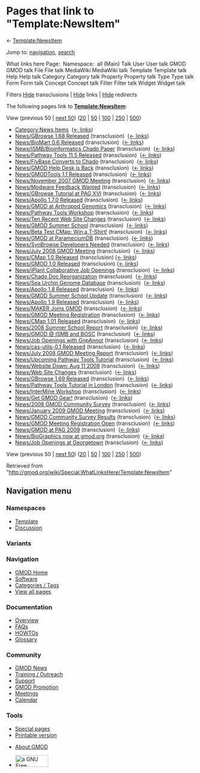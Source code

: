 <div id="mw-page-base" class="noprint">

</div>

<div id="mw-head-base" class="noprint">

</div>

<div id="content" class="mw-body" role="main">

<span id="top"></span>

<div id="mw-js-message" style="display:none;">

</div>



# <span dir="auto">Pages that link to "Template:NewsItem"</span>

<div id="bodyContent">

<div id="contentSub">

← [Template:NewsItem](/wiki/Template:NewsItem "Template:NewsItem")

</div>

<div id="jump-to-nav" class="mw-jump">

Jump to: [navigation](#mw-navigation), [search](#p-search)

</div>

<div id="mw-content-text">

What links here Page:  Namespace:  all (Main) Talk User User talk GMOD
GMOD talk File File talk MediaWiki MediaWiki talk Template Template talk
Help Help talk Category Category talk Property Property talk Type Type
talk Form Form talk Concept Concept talk Filter Filter talk Widget
Widget talk

Filters
[Hide](/mediawiki/index.php?title=Special:WhatLinksHere/Template:NewsItem&hidetrans=1 "Special:WhatLinksHere/Template:NewsItem")
transclusions \|
[Hide](/mediawiki/index.php?title=Special:WhatLinksHere/Template:NewsItem&hidelinks=1 "Special:WhatLinksHere/Template:NewsItem")
links \|
[Hide](/mediawiki/index.php?title=Special:WhatLinksHere/Template:NewsItem&hideredirs=1 "Special:WhatLinksHere/Template:NewsItem")
redirects

The following pages link to
**[Template:NewsItem](/wiki/Template:NewsItem "Template:NewsItem")**:

View (previous 50 \| [next
50](/mediawiki/index.php?title=Special:WhatLinksHere/Template:NewsItem&from=2504&back=0 "Special:WhatLinksHere/Template:NewsItem"))
([20](/mediawiki/index.php?title=Special:WhatLinksHere/Template:NewsItem&limit=20 "Special:WhatLinksHere/Template:NewsItem")
\|
[50](/mediawiki/index.php?title=Special:WhatLinksHere/Template:NewsItem&limit=50 "Special:WhatLinksHere/Template:NewsItem")
\|
[100](/mediawiki/index.php?title=Special:WhatLinksHere/Template:NewsItem&limit=100 "Special:WhatLinksHere/Template:NewsItem")
\|
[250](/mediawiki/index.php?title=Special:WhatLinksHere/Template:NewsItem&limit=250 "Special:WhatLinksHere/Template:NewsItem")
\|
[500](/mediawiki/index.php?title=Special:WhatLinksHere/Template:NewsItem&limit=500 "Special:WhatLinksHere/Template:NewsItem"))

- [Category:News Items](/wiki/Category:News_Items "Category:News Items")
  ‎ <span class="mw-whatlinkshere-tools">([←
  links](/mediawiki/index.php?title=Special:WhatLinksHere&target=Category%3ANews+Items "Special:WhatLinksHere"))</span>
- [News/GBrowse 1.68
  Released](/wiki/News/GBrowse_1.68_Released "News/GBrowse 1.68 Released")
  (transclusion) ‎ <span class="mw-whatlinkshere-tools">([←
  links](/mediawiki/index.php?title=Special:WhatLinksHere&target=News%2FGBrowse+1.68+Released "Special:WhatLinksHere"))</span>
- [News/BioMart 0.6
  Released](/wiki/News/BioMart_0.6_Released "News/BioMart 0.6 Released")
  (transclusion) ‎ <span class="mw-whatlinkshere-tools">([←
  links](/mediawiki/index.php?title=Special:WhatLinksHere&target=News%2FBioMart+0.6+Released "Special:WhatLinksHere"))</span>
- [News/ISMB/Bioinformatics Chado
  Paper](/wiki/News/ISMB/Bioinformatics_Chado_Paper "News/ISMB/Bioinformatics Chado Paper")
  (transclusion) ‎ <span class="mw-whatlinkshere-tools">([←
  links](/mediawiki/index.php?title=Special:WhatLinksHere&target=News%2FISMB%2FBioinformatics+Chado+Paper "Special:WhatLinksHere"))</span>
- [News/Pathway Tools 11.5
  Released](/wiki/News/Pathway_Tools_11.5_Released "News/Pathway Tools 11.5 Released")
  (transclusion) ‎ <span class="mw-whatlinkshere-tools">([←
  links](/mediawiki/index.php?title=Special:WhatLinksHere&target=News%2FPathway+Tools+11.5+Released "Special:WhatLinksHere"))</span>
- [News/FlyBase Converts to
  Chado](/wiki/News/FlyBase_Converts_to_Chado "News/FlyBase Converts to Chado")
  (transclusion) ‎ <span class="mw-whatlinkshere-tools">([←
  links](/mediawiki/index.php?title=Special:WhatLinksHere&target=News%2FFlyBase+Converts+to+Chado "Special:WhatLinksHere"))</span>
- [News/GMOD Help Desk is
  Back](/wiki/News/GMOD_Help_Desk_is_Back "News/GMOD Help Desk is Back")
  (transclusion) ‎ <span class="mw-whatlinkshere-tools">([←
  links](/mediawiki/index.php?title=Special:WhatLinksHere&target=News%2FGMOD+Help+Desk+is+Back "Special:WhatLinksHere"))</span>
- [News/GMODTools 1.1
  Released](/wiki/News/GMODTools_1.1_Released "News/GMODTools 1.1 Released")
  (transclusion) ‎ <span class="mw-whatlinkshere-tools">([←
  links](/mediawiki/index.php?title=Special:WhatLinksHere&target=News%2FGMODTools+1.1+Released "Special:WhatLinksHere"))</span>
- [News/November 2007 GMOD
  Meeting](/wiki/News/November_2007_GMOD_Meeting "News/November 2007 GMOD Meeting")
  (transclusion) ‎ <span class="mw-whatlinkshere-tools">([←
  links](/mediawiki/index.php?title=Special:WhatLinksHere&target=News%2FNovember+2007+GMOD+Meeting "Special:WhatLinksHere"))</span>
- [News/Modware Feedback
  Wanted](/wiki/News/Modware_Feedback_Wanted "News/Modware Feedback Wanted")
  (transclusion) ‎ <span class="mw-whatlinkshere-tools">([←
  links](/mediawiki/index.php?title=Special:WhatLinksHere&target=News%2FModware+Feedback+Wanted "Special:WhatLinksHere"))</span>
- [News/GBrowse Tutorial at PAG
  XVI](/wiki/News/GBrowse_Tutorial_at_PAG_XVI "News/GBrowse Tutorial at PAG XVI")
  (transclusion) ‎ <span class="mw-whatlinkshere-tools">([←
  links](/mediawiki/index.php?title=Special:WhatLinksHere&target=News%2FGBrowse+Tutorial+at+PAG+XVI "Special:WhatLinksHere"))</span>
- [News/Apollo 1.7.0
  Released](/wiki/News/Apollo_1.7.0_Released "News/Apollo 1.7.0 Released")
  (transclusion) ‎ <span class="mw-whatlinkshere-tools">([←
  links](/mediawiki/index.php?title=Special:WhatLinksHere&target=News%2FApollo+1.7.0+Released "Special:WhatLinksHere"))</span>
- [News/GMOD at Arthropod
  Genomics](/wiki/News/GMOD_at_Arthropod_Genomics "News/GMOD at Arthropod Genomics")
  (transclusion) ‎ <span class="mw-whatlinkshere-tools">([←
  links](/mediawiki/index.php?title=Special:WhatLinksHere&target=News%2FGMOD+at+Arthropod+Genomics "Special:WhatLinksHere"))</span>
- [News/Pathway Tools
  Workshop](/wiki/News/Pathway_Tools_Workshop "News/Pathway Tools Workshop")
  (transclusion) ‎ <span class="mw-whatlinkshere-tools">([←
  links](/mediawiki/index.php?title=Special:WhatLinksHere&target=News%2FPathway+Tools+Workshop "Special:WhatLinksHere"))</span>
- [News/Ten Recent Web Site
  Changes](/wiki/News/Ten_Recent_Web_Site_Changes "News/Ten Recent Web Site Changes")
  (transclusion) ‎ <span class="mw-whatlinkshere-tools">([←
  links](/mediawiki/index.php?title=Special:WhatLinksHere&target=News%2FTen+Recent+Web+Site+Changes "Special:WhatLinksHere"))</span>
- [News/GMOD Summer
  School](/wiki/News/GMOD_Summer_School "News/GMOD Summer School")
  (transclusion) ‎ <span class="mw-whatlinkshere-tools">([←
  links](/mediawiki/index.php?title=Special:WhatLinksHere&target=News%2FGMOD+Summer+School "Special:WhatLinksHere"))</span>
- [News/Beta Test CMap: Win a
  T-Shirt!](/wiki/News/Beta_Test_CMap:_Win_a_T-Shirt! "News/Beta Test CMap: Win a T-Shirt!")
  (transclusion) ‎ <span class="mw-whatlinkshere-tools">([←
  links](/mediawiki/index.php?title=Special:WhatLinksHere&target=News%2FBeta+Test+CMap%3A+Win+a+T-Shirt%21 "Special:WhatLinksHere"))</span>
- [News/GMOD at
  ParameciumDB](/wiki/News/GMOD_at_ParameciumDB "News/GMOD at ParameciumDB")
  (transclusion) ‎ <span class="mw-whatlinkshere-tools">([←
  links](/mediawiki/index.php?title=Special:WhatLinksHere&target=News%2FGMOD+at+ParameciumDB "Special:WhatLinksHere"))</span>
- [News/SynBrowse Developers
  Needed](/wiki/News/SynBrowse_Developers_Needed "News/SynBrowse Developers Needed")
  (transclusion) ‎ <span class="mw-whatlinkshere-tools">([←
  links](/mediawiki/index.php?title=Special:WhatLinksHere&target=News%2FSynBrowse+Developers+Needed "Special:WhatLinksHere"))</span>
- [News/July 2008 GMOD
  Meeting](/wiki/News/July_2008_GMOD_Meeting "News/July 2008 GMOD Meeting")
  (transclusion) ‎ <span class="mw-whatlinkshere-tools">([←
  links](/mediawiki/index.php?title=Special:WhatLinksHere&target=News%2FJuly+2008+GMOD+Meeting "Special:WhatLinksHere"))</span>
- [News/CMap 1.0
  Released](/wiki/News/CMap_1.0_Released "News/CMap 1.0 Released")
  (transclusion) ‎ <span class="mw-whatlinkshere-tools">([←
  links](/mediawiki/index.php?title=Special:WhatLinksHere&target=News%2FCMap+1.0+Released "Special:WhatLinksHere"))</span>
- [News/GMOD 1.0
  Released](/wiki/News/GMOD_1.0_Released "News/GMOD 1.0 Released")
  (transclusion) ‎ <span class="mw-whatlinkshere-tools">([←
  links](/mediawiki/index.php?title=Special:WhatLinksHere&target=News%2FGMOD+1.0+Released "Special:WhatLinksHere"))</span>
- [News/iPlant Collaborative Job
  Openings](/wiki/News/iPlant_Collaborative_Job_Openings "News/iPlant Collaborative Job Openings")
  (transclusion) ‎ <span class="mw-whatlinkshere-tools">([←
  links](/mediawiki/index.php?title=Special:WhatLinksHere&target=News%2FiPlant+Collaborative+Job+Openings "Special:WhatLinksHere"))</span>
- [News/Chado Doc
  Reorganization](/wiki/News/Chado_Doc_Reorganization "News/Chado Doc Reorganization")
  (transclusion) ‎ <span class="mw-whatlinkshere-tools">([←
  links](/mediawiki/index.php?title=Special:WhatLinksHere&target=News%2FChado+Doc+Reorganization "Special:WhatLinksHere"))</span>
- [News/Sea Urchin Genome
  Database](/wiki/News/Sea_Urchin_Genome_Database "News/Sea Urchin Genome Database")
  (transclusion) ‎ <span class="mw-whatlinkshere-tools">([←
  links](/mediawiki/index.php?title=Special:WhatLinksHere&target=News%2FSea+Urchin+Genome+Database "Special:WhatLinksHere"))</span>
- [News/Apollo 1.8
  Released](/wiki/News/Apollo_1.8_Released "News/Apollo 1.8 Released")
  (transclusion) ‎ <span class="mw-whatlinkshere-tools">([←
  links](/mediawiki/index.php?title=Special:WhatLinksHere&target=News%2FApollo+1.8+Released "Special:WhatLinksHere"))</span>
- [News/GMOD Summer School
  Update](/wiki/News/GMOD_Summer_School_Update "News/GMOD Summer School Update")
  (transclusion) ‎ <span class="mw-whatlinkshere-tools">([←
  links](/mediawiki/index.php?title=Special:WhatLinksHere&target=News%2FGMOD+Summer+School+Update "Special:WhatLinksHere"))</span>
- [News/Apollo 1.9
  Released](/wiki/News/Apollo_1.9_Released "News/Apollo 1.9 Released")
  (transclusion) ‎ <span class="mw-whatlinkshere-tools">([←
  links](/mediawiki/index.php?title=Special:WhatLinksHere&target=News%2FApollo+1.9+Released "Special:WhatLinksHere"))</span>
- [News/MAKER Joins
  GMOD](/wiki/News/MAKER_Joins_GMOD "News/MAKER Joins GMOD")
  (transclusion) ‎ <span class="mw-whatlinkshere-tools">([←
  links](/mediawiki/index.php?title=Special:WhatLinksHere&target=News%2FMAKER+Joins+GMOD "Special:WhatLinksHere"))</span>
- [News/GMOD Meeting
  Registration](/wiki/News/GMOD_Meeting_Registration "News/GMOD Meeting Registration")
  (transclusion) ‎ <span class="mw-whatlinkshere-tools">([←
  links](/mediawiki/index.php?title=Special:WhatLinksHere&target=News%2FGMOD+Meeting+Registration "Special:WhatLinksHere"))</span>
- [News/CMap 1.01
  Released](/wiki/News/CMap_1.01_Released "News/CMap 1.01 Released")
  (transclusion) ‎ <span class="mw-whatlinkshere-tools">([←
  links](/mediawiki/index.php?title=Special:WhatLinksHere&target=News%2FCMap+1.01+Released "Special:WhatLinksHere"))</span>
- [News/2008 Summer School
  Report](/wiki/News/2008_Summer_School_Report "News/2008 Summer School Report")
  (transclusion) ‎ <span class="mw-whatlinkshere-tools">([←
  links](/mediawiki/index.php?title=Special:WhatLinksHere&target=News%2F2008+Summer+School+Report "Special:WhatLinksHere"))</span>
- [News/GMOD @ ISMB and
  BOSC](/wiki/News/GMOD_@_ISMB_and_BOSC "News/GMOD @ ISMB and BOSC")
  (transclusion) ‎ <span class="mw-whatlinkshere-tools">([←
  links](/mediawiki/index.php?title=Special:WhatLinksHere&target=News%2FGMOD+%40+ISMB+and+BOSC "Special:WhatLinksHere"))</span>
- [News/Job Openings with
  GnpAnnot](/wiki/News/Job_Openings_with_GnpAnnot "News/Job Openings with GnpAnnot")
  (transclusion) ‎ <span class="mw-whatlinkshere-tools">([←
  links](/mediawiki/index.php?title=Special:WhatLinksHere&target=News%2FJob+Openings+with+GnpAnnot "Special:WhatLinksHere"))</span>
- [News/cas-utils-0.1
  Released](/wiki/News/cas-utils-0.1_Released "News/cas-utils-0.1 Released")
  (transclusion) ‎ <span class="mw-whatlinkshere-tools">([←
  links](/mediawiki/index.php?title=Special:WhatLinksHere&target=News%2Fcas-utils-0.1+Released "Special:WhatLinksHere"))</span>
- [News/July 2008 GMOD Meeting
  Report](/wiki/News/July_2008_GMOD_Meeting_Report "News/July 2008 GMOD Meeting Report")
  (transclusion) ‎ <span class="mw-whatlinkshere-tools">([←
  links](/mediawiki/index.php?title=Special:WhatLinksHere&target=News%2FJuly+2008+GMOD+Meeting+Report "Special:WhatLinksHere"))</span>
- [News/Upcoming Pathway Tools
  Tutorial](/wiki/News/Upcoming_Pathway_Tools_Tutorial "News/Upcoming Pathway Tools Tutorial")
  (transclusion) ‎ <span class="mw-whatlinkshere-tools">([←
  links](/mediawiki/index.php?title=Special:WhatLinksHere&target=News%2FUpcoming+Pathway+Tools+Tutorial "Special:WhatLinksHere"))</span>
- [News/Website Down: Aug 11
  2008](/wiki/News/Website_Down:_Aug_11_2008 "News/Website Down: Aug 11 2008")
  (transclusion) ‎ <span class="mw-whatlinkshere-tools">([←
  links](/mediawiki/index.php?title=Special:WhatLinksHere&target=News%2FWebsite+Down%3A+Aug+11+2008 "Special:WhatLinksHere"))</span>
- [News/Web Site
  Changes](/wiki/News/Web_Site_Changes "News/Web Site Changes")
  (transclusion) ‎ <span class="mw-whatlinkshere-tools">([←
  links](/mediawiki/index.php?title=Special:WhatLinksHere&target=News%2FWeb+Site+Changes "Special:WhatLinksHere"))</span>
- [News/GBrowse 1.69
  Released](/wiki/News/GBrowse_1.69_Released "News/GBrowse 1.69 Released")
  (transclusion) ‎ <span class="mw-whatlinkshere-tools">([←
  links](/mediawiki/index.php?title=Special:WhatLinksHere&target=News%2FGBrowse+1.69+Released "Special:WhatLinksHere"))</span>
- [News/Pathway Tools Tutorial in
  London](/wiki/News/Pathway_Tools_Tutorial_in_London "News/Pathway Tools Tutorial in London")
  (transclusion) ‎ <span class="mw-whatlinkshere-tools">([←
  links](/mediawiki/index.php?title=Special:WhatLinksHere&target=News%2FPathway+Tools+Tutorial+in+London "Special:WhatLinksHere"))</span>
- [News/InterMine
  Workshop](/wiki/News/InterMine_Workshop "News/InterMine Workshop")
  (transclusion) ‎ <span class="mw-whatlinkshere-tools">([←
  links](/mediawiki/index.php?title=Special:WhatLinksHere&target=News%2FInterMine+Workshop "Special:WhatLinksHere"))</span>
- [News/Get GMOD Gear!](/wiki/News/Get_GMOD_Gear! "News/Get GMOD Gear!")
  (transclusion) ‎ <span class="mw-whatlinkshere-tools">([←
  links](/mediawiki/index.php?title=Special:WhatLinksHere&target=News%2FGet+GMOD+Gear%21 "Special:WhatLinksHere"))</span>
- [News/2008 GMOD Community
  Survey](/wiki/News/2008_GMOD_Community_Survey "News/2008 GMOD Community Survey")
  (transclusion) ‎ <span class="mw-whatlinkshere-tools">([←
  links](/mediawiki/index.php?title=Special:WhatLinksHere&target=News%2F2008+GMOD+Community+Survey "Special:WhatLinksHere"))</span>
- [News/January 2009 GMOD
  Meeting](/wiki/News/January_2009_GMOD_Meeting "News/January 2009 GMOD Meeting")
  (transclusion) ‎ <span class="mw-whatlinkshere-tools">([←
  links](/mediawiki/index.php?title=Special:WhatLinksHere&target=News%2FJanuary+2009+GMOD+Meeting "Special:WhatLinksHere"))</span>
- [News/GMOD Community Survey
  Results](/wiki/News/GMOD_Community_Survey_Results "News/GMOD Community Survey Results")
  (transclusion) ‎ <span class="mw-whatlinkshere-tools">([←
  links](/mediawiki/index.php?title=Special:WhatLinksHere&target=News%2FGMOD+Community+Survey+Results "Special:WhatLinksHere"))</span>
- [News/GMOD Meeting Registration
  Open](/wiki/News/GMOD_Meeting_Registration_Open "News/GMOD Meeting Registration Open")
  (transclusion) ‎ <span class="mw-whatlinkshere-tools">([←
  links](/mediawiki/index.php?title=Special:WhatLinksHere&target=News%2FGMOD+Meeting+Registration+Open "Special:WhatLinksHere"))</span>
- [News/GMOD at PAG
  2009](/wiki/News/GMOD_at_PAG_2009 "News/GMOD at PAG 2009")
  (transclusion) ‎ <span class="mw-whatlinkshere-tools">([←
  links](/mediawiki/index.php?title=Special:WhatLinksHere&target=News%2FGMOD+at+PAG+2009 "Special:WhatLinksHere"))</span>
- [News/BioGraphics now at
  gmod.org](/wiki/News/BioGraphics_now_at_gmod.org "News/BioGraphics now at gmod.org")
  (transclusion) ‎ <span class="mw-whatlinkshere-tools">([←
  links](/mediawiki/index.php?title=Special:WhatLinksHere&target=News%2FBioGraphics+now+at+gmod.org "Special:WhatLinksHere"))</span>
- [News/Job Openings at
  Georgetown](/wiki/News/Job_Openings_at_Georgetown "News/Job Openings at Georgetown")
  (transclusion) ‎ <span class="mw-whatlinkshere-tools">([←
  links](/mediawiki/index.php?title=Special:WhatLinksHere&target=News%2FJob+Openings+at+Georgetown "Special:WhatLinksHere"))</span>

View (previous 50 \| [next
50](/mediawiki/index.php?title=Special:WhatLinksHere/Template:NewsItem&from=2504&back=0 "Special:WhatLinksHere/Template:NewsItem"))
([20](/mediawiki/index.php?title=Special:WhatLinksHere/Template:NewsItem&limit=20 "Special:WhatLinksHere/Template:NewsItem")
\|
[50](/mediawiki/index.php?title=Special:WhatLinksHere/Template:NewsItem&limit=50 "Special:WhatLinksHere/Template:NewsItem")
\|
[100](/mediawiki/index.php?title=Special:WhatLinksHere/Template:NewsItem&limit=100 "Special:WhatLinksHere/Template:NewsItem")
\|
[250](/mediawiki/index.php?title=Special:WhatLinksHere/Template:NewsItem&limit=250 "Special:WhatLinksHere/Template:NewsItem")
\|
[500](/mediawiki/index.php?title=Special:WhatLinksHere/Template:NewsItem&limit=500 "Special:WhatLinksHere/Template:NewsItem"))

</div>

<div class="printfooter">

Retrieved from
"<http://gmod.org/wiki/Special:WhatLinksHere/Template:NewsItem>"

</div>

<div id="catlinks" class="catlinks catlinks-allhidden">

</div>

<div class="visualClear">

</div>

</div>

</div>

<div id="mw-navigation">

## Navigation menu

<div id="mw-head">



<div id="left-navigation">

<div id="p-namespaces" class="vectorTabs" role="navigation"
aria-labelledby="p-namespaces-label">

### Namespaces

- <span id="ca-nstab-template"><a href="/wiki/Template:NewsItem" accesskey="c"
  title="View the template [c]">Template</a></span>
- <span id="ca-talk"><a
  href="/mediawiki/index.php?title=Template_talk:NewsItem&amp;action=edit&amp;redlink=1"
  accesskey="t"
  title="Discussion about the content page [t]">Discussion</a></span>

</div>

<div id="p-variants" class="vectorMenu emptyPortlet" role="navigation"
aria-labelledby="p-variants-label">

### 

### Variants[](#)

<div class="menu">

</div>

</div>

</div>

<div id="right-navigation">





</div>



</div>

</div>

</div>

<div id="mw-panel">

<div id="p-logo" role="banner">

<a href="/wiki/Main_Page"
style="background-image: url(http://gmod.org/images/GMOD-cogs.png);"
title="Visit the main page"></a>

</div>

<div id="p-Navigation" class="portal" role="navigation"
aria-labelledby="p-Navigation-label">

### Navigation

<div class="body">

- <span id="n-GMOD-Home">[GMOD Home](/wiki/Main_Page)</span>
- <span id="n-Software">[Software](/wiki/GMOD_Components)</span>
- <span id="n-Categories-.2F-Tags">[Categories /
  Tags](/wiki/Categories)</span>
- <span id="n-View-all-pages">[View all
  pages](/wiki/Special:AllPages)</span>

</div>

</div>

<div id="p-Documentation" class="portal" role="navigation"
aria-labelledby="p-Documentation-label">

### Documentation

<div class="body">

- <span id="n-Overview">[Overview](/wiki/Overview)</span>
- <span id="n-FAQs">[FAQs](/wiki/Category:FAQ)</span>
- <span id="n-HOWTOs">[HOWTOs](/wiki/Category:HOWTO)</span>
- <span id="n-Glossary">[Glossary](/wiki/Glossary)</span>

</div>

</div>

<div id="p-Community" class="portal" role="navigation"
aria-labelledby="p-Community-label">

### Community

<div class="body">

- <span id="n-GMOD-News">[GMOD News](/wiki/GMOD_News)</span>
- <span id="n-Training-.2F-Outreach">[Training /
  Outreach](/wiki/Training_and_Outreach)</span>
- <span id="n-Support">[Support](/wiki/Support)</span>
- <span id="n-GMOD-Promotion">[GMOD
  Promotion](/wiki/GMOD_Promotion)</span>
- <span id="n-Meetings">[Meetings](/wiki/Meetings)</span>
- <span id="n-Calendar">[Calendar](/wiki/Calendar)</span>

</div>

</div>

<div id="p-tb" class="portal" role="navigation"
aria-labelledby="p-tb-label">

### Tools

<div class="body">

- <span id="t-specialpages"><a href="/wiki/Special:SpecialPages" accesskey="q"
  title="A list of all special pages [q]">Special pages</a></span>
- <span id="t-print"><a
  href="/mediawiki/index.php?title=Special:WhatLinksHere/Template:NewsItem&amp;printable=yes"
  rel="alternate" accesskey="p"
  title="Printable version of this page [p]">Printable version</a></span>

</div>

</div>

</div>

</div>

<div id="footer" role="contentinfo">

- <span id="footer-places-about">[About
  GMOD](/wiki/GMOD:About "GMOD:About")</span>

<!-- -->

- <span id="footer-copyrightico">[<img src="http://www.gnu.org/graphics/gfdl-logo-small.png" width="88"
  height="31" alt="a GNU Free Documentation License" />](http://www.gnu.org/licenses/fdl-1.3.html)</span>




</div>
